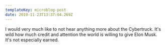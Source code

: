 ```yaml
---
templateKey: microblog-post
date: 2019-11-23T13:37:04.269Z
---
```


I would very much like to not hear anything more about the Cybertruck. It's wild how much credit and attention the world is willing to give Elon Musk. It's not especially earned.

